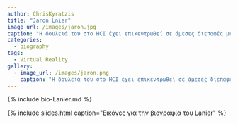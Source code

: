 ```yaml
---
author: ChrisKyratzis
title: "Jaron Lnier"
image_url: /images/jaron.jpg
caption: "Η δουλειά του στο HCI έχει επικεντρωθεί σε άμεσες διεπαφές μεταξύ ανθρώπου και υπολογιστή, όπως το γάντι δεδομένων, τα γυαλιά εικονικής πραγματικότητας και τα παιχνίδια."
categories:
  - biography
tags:
  - Virtual Reality
gallery:
  - image_url: /images/jaron.png
    caption: "Η δουλειά του στο HCI έχει επικεντρωθεί σε άμεσες διεπαφές μεταξύ ανθρώπου και υπολογιστή, όπως το γάντι δεδομένων, τα γυαλιά εικονικής πραγματικότητας και τα παιχνίδια."
---
```


{% include bio-Lanier.md %}

{% include slides.html caption="Εικόνες για την βιογραφία του Lanier" %}
